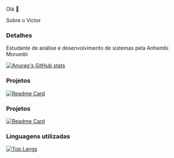 Olá 👋

Sobre o Victor

### Detalhes

Estudante de análise e desenvolvimento de sistemas pela Anhembi Morumbi

[![Anurag's GitHub stats](https://github-readme-stats.vercel.app/api?username=Victor-Augusto)](https://github.com/anuraghazra/github-readme-stats)

### Projetos

[![Readme Card](https://github-readme-stats.vercel.app/api/pin/?username=Victor-Augusto&repo=fokus)](https://github.com/anuraghazra/github-readme-stats)

### Projetos

[![Readme Card](httpsgithub-readme-stats.vercel.app/api/pin/?username=Victor-Augusto&repo=fokus&theme=dark)](httpsgithub.comanuraghazragithub-readme-stats)

### Linguagens utilizadas

[![Top Langs](httpsgithub-readme-stats.vercel.appapitop-langsusername=Victor-Augusto&layout=compact)](httpsgithub.comanuraghazragithub-readme-stats)
